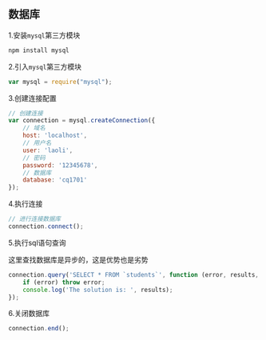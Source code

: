## 数据库

1.安装`mysql`第三方模块

```bash
npm install mysql
```

2.引入`mysql`第三方模块
```js
var mysql = require("mysql");
```

3.创建连接配置
```js
// 创建连接
var connection = mysql.createConnection({
    // 域名
    host: 'localhost',
    // 用户名
    user: 'laoli',
    // 密码
    password: '12345678',
    // 数据库
    database: 'cq1701'
});
```

4.执行连接

```js
// 进行连接数据库
connection.connect();
```

5.执行sql语句查询

这里查找数据库是异步的，这是优势也是劣势
```js
connection.query('SELECT * FROM `students`', function (error, results, fields) {
    if (error) throw error;
    console.log('The solution is: ', results);
});
```

6.关闭数据库

```js
connection.end();
```